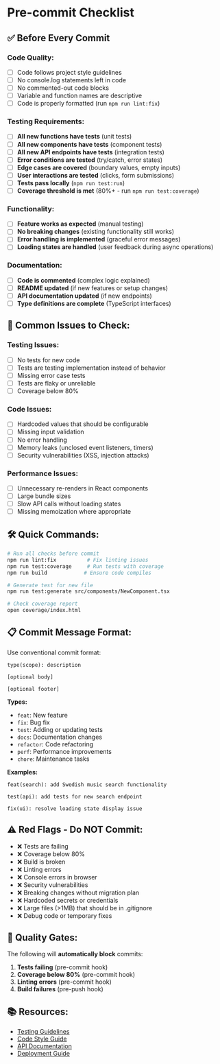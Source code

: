 # Pre-commit Checklist

## ✅ **Before Every Commit**

### **Code Quality:**
- [ ] Code follows project style guidelines
- [ ] No console.log statements left in code
- [ ] No commented-out code blocks
- [ ] Variable and function names are descriptive
- [ ] Code is properly formatted (run `npm run lint:fix`)

### **Testing Requirements:**
- [ ] **All new functions have tests** (unit tests)
- [ ] **All new components have tests** (component tests)
- [ ] **All new API endpoints have tests** (integration tests)
- [ ] **Error conditions are tested** (try/catch, error states)
- [ ] **Edge cases are covered** (boundary values, empty inputs)
- [ ] **User interactions are tested** (clicks, form submissions)
- [ ] **Tests pass locally** (`npm run test:run`)
- [ ] **Coverage threshold is met** (80%+ - run `npm run test:coverage`)

### **Functionality:**
- [ ] **Feature works as expected** (manual testing)
- [ ] **No breaking changes** (existing functionality still works)
- [ ] **Error handling is implemented** (graceful error messages)
- [ ] **Loading states are handled** (user feedback during async operations)

### **Documentation:**
- [ ] **Code is commented** (complex logic explained)
- [ ] **README updated** (if new features or setup changes)
- [ ] **API documentation updated** (if new endpoints)
- [ ] **Type definitions are complete** (TypeScript interfaces)

## 🚫 **Common Issues to Check:**

### **Testing Issues:**
- [ ] No tests for new code
- [ ] Tests are testing implementation instead of behavior
- [ ] Missing error case tests
- [ ] Tests are flaky or unreliable
- [ ] Coverage below 80%

### **Code Issues:**
- [ ] Hardcoded values that should be configurable
- [ ] Missing input validation
- [ ] No error handling
- [ ] Memory leaks (unclosed event listeners, timers)
- [ ] Security vulnerabilities (XSS, injection attacks)

### **Performance Issues:**
- [ ] Unnecessary re-renders in React components
- [ ] Large bundle sizes
- [ ] Slow API calls without loading states
- [ ] Missing memoization where appropriate

## 🛠️ **Quick Commands:**

```bash
# Run all checks before commit
npm run lint:fix          # Fix linting issues
npm run test:coverage     # Run tests with coverage
npm run build            # Ensure code compiles

# Generate test for new file
npm run test:generate src/components/NewComponent.tsx

# Check coverage report
open coverage/index.html
```

## 📋 **Commit Message Format:**

Use conventional commit format:
```
type(scope): description

[optional body]

[optional footer]
```

**Types:**
- `feat`: New feature
- `fix`: Bug fix
- `test`: Adding or updating tests
- `docs`: Documentation changes
- `refactor`: Code refactoring
- `perf`: Performance improvements
- `chore`: Maintenance tasks

**Examples:**
```
feat(search): add Swedish music search functionality

test(api): add tests for new search endpoint

fix(ui): resolve loading state display issue
```

## ⚠️ **Red Flags - Do NOT Commit:**

- ❌ Tests are failing
- ❌ Coverage below 80%
- ❌ Build is broken
- ❌ Linting errors
- ❌ Console errors in browser
- ❌ Security vulnerabilities
- ❌ Breaking changes without migration plan
- ❌ Hardcoded secrets or credentials
- ❌ Large files (>1MB) that should be in .gitignore
- ❌ Debug code or temporary fixes

## 🎯 **Quality Gates:**

The following will **automatically block** commits:
1. **Tests failing** (pre-commit hook)
2. **Coverage below 80%** (pre-commit hook)
3. **Linting errors** (pre-commit hook)
4. **Build failures** (pre-push hook)

## 📚 **Resources:**

- [Testing Guidelines](./TESTING-GUIDELINES.md)
- [Code Style Guide](./CODE-STYLE.md)
- [API Documentation](./API-DOCS.md)
- [Deployment Guide](./DEPLOYMENT.md)
